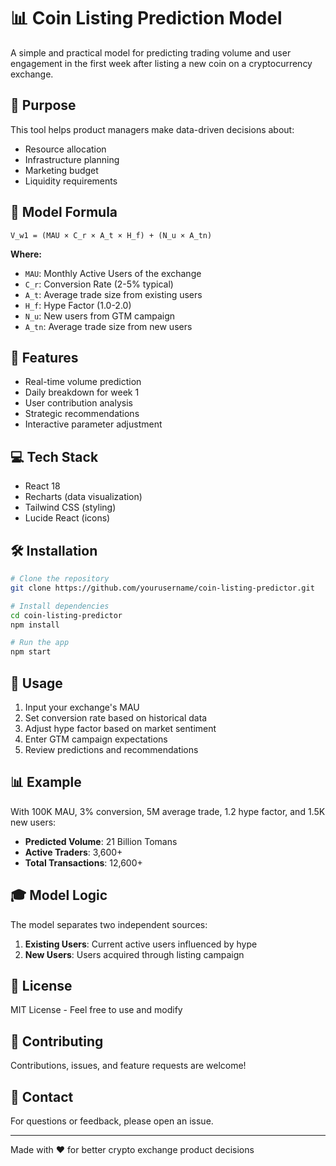 # 📊 Coin Listing Prediction Model

A simple and practical model for predicting trading volume and user engagement in the first week after listing a new coin on a cryptocurrency exchange.

## 🎯 Purpose

This tool helps product managers make data-driven decisions about:
- Resource allocation
- Infrastructure planning
- Marketing budget
- Liquidity requirements

## 🧮 Model Formula
```
V_w1 = (MAU × C_r × A_t × H_f) + (N_u × A_tn)
```

**Where:**
- `MAU`: Monthly Active Users of the exchange
- `C_r`: Conversion Rate (2-5% typical)
- `A_t`: Average trade size from existing users
- `H_f`: Hype Factor (1.0-2.0)
- `N_u`: New users from GTM campaign
- `A_tn`: Average trade size from new users

## 🚀 Features

- Real-time volume prediction
- Daily breakdown for week 1
- User contribution analysis
- Strategic recommendations
- Interactive parameter adjustment

## 💻 Tech Stack

- React 18
- Recharts (data visualization)
- Tailwind CSS (styling)
- Lucide React (icons)

## 🛠️ Installation
```bash
# Clone the repository
git clone https://github.com/yourusername/coin-listing-predictor.git

# Install dependencies
cd coin-listing-predictor
npm install

# Run the app
npm start
```

## 📱 Usage

1. Input your exchange's MAU
2. Set conversion rate based on historical data
3. Adjust hype factor based on market sentiment
4. Enter GTM campaign expectations
5. Review predictions and recommendations

## 📊 Example

With 100K MAU, 3% conversion, 5M average trade, 1.2 hype factor, and 1.5K new users:
- **Predicted Volume**: 21 Billion Tomans
- **Active Traders**: 3,600+
- **Total Transactions**: 12,600+

## 🎓 Model Logic

The model separates two independent sources:
1. **Existing Users**: Current active users influenced by hype
2. **New Users**: Users acquired through listing campaign

## 📄 License

MIT License - Feel free to use and modify

## 🤝 Contributing

Contributions, issues, and feature requests are welcome!

## 📧 Contact

For questions or feedback, please open an issue.

---

Made with ❤️ for better crypto exchange product decisions